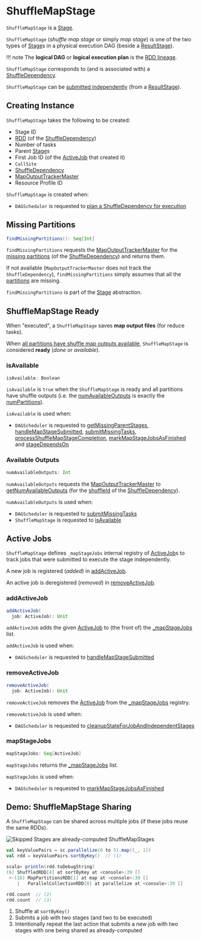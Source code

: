 # ShuffleMapStage

`ShuffleMapStage` is a [Stage](Stage.md).

`ShuffleMapStage` (_shuffle map stage_ or simply _map stage_) is one of the two types of [Stage](Stage.md)s in a physical execution DAG (beside a [ResultStage](ResultStage.md)).

!!! note
    The **logical DAG** or **logical execution plan** is the [RDD lineage](../rdd/spark-rdd-lineage.md).

`ShuffleMapStage` corresponds to (and is associated with) a [ShuffleDependency](#shuffleDep).

`ShuffleMapStage` can be [submitted independently](DAGScheduler.md#submitMapStage) (from a [ResultStage](ResultStage.md)).

## Creating Instance

`ShuffleMapStage` takes the following to be created:

* <span id="id"> Stage ID
* <span id="rdd"> [RDD](../rdd/ShuffleDependency.md#rdd) (of the [ShuffleDependency](#shuffleDep))
* <span id="numTasks"> Number of tasks
* <span id="parents"> Parent [Stage](Stage.md)s
* <span id="firstJobId"> First Job ID (of the [ActiveJob](ActiveJob.md) that created it)
* <span id="callSite"> `CallSite`
* <span id="shuffleDep"> [ShuffleDependency](../rdd/ShuffleDependency.md)
* <span id="mapOutputTrackerMaster"> [MapOutputTrackerMaster](MapOutputTrackerMaster.md)
* <span id="resourceProfileId"> Resource Profile ID

`ShuffleMapStage` is created when:

* `DAGScheduler` is requested to [plan a ShuffleDependency for execution](DAGScheduler.md#createShuffleMapStage)

## <span id="findMissingPartitions"> Missing Partitions

```scala
findMissingPartitions(): Seq[Int]
```

`findMissingPartitions` requests the [MapOutputTrackerMaster](#mapOutputTrackerMaster) for the [missing partitions](MapOutputTrackerMaster.md#findMissingPartitions) (of the [ShuffleDependency](#shuffleDep)) and returns them.

If not available (`MapOutputTrackerMaster` does not track the `ShuffleDependency`), `findMissingPartitions` simply assumes that all the [partitions](Stage.md#numPartitions) are missing.

`findMissingPartitions` is part of the [Stage](Stage.md#findMissingPartitions) abstraction.

## ShuffleMapStage Ready

When "executed", a `ShuffleMapStage` saves **map output files** (for reduce tasks).

When [all partitions have shuffle map outputs available](#isAvailable), `ShuffleMapStage` is considered **ready** (_done_ or _available_).

### <span id="isAvailable"> isAvailable

```scala
isAvailable: Boolean
```

`isAvailable` is `true` when the `ShuffleMapStage` is ready and all partitions have shuffle outputs (i.e. the [numAvailableOutputs](#numAvailableOutputs) is exactly the [numPartitions](Stage.md#numPartitions)).

`isAvailable` is used when:

* `DAGScheduler` is requested to [getMissingParentStages](DAGScheduler.md#getMissingParentStages), [handleMapStageSubmitted](DAGScheduler.md#handleMapStageSubmitted), [submitMissingTasks](DAGScheduler.md#submitMissingTasks), [processShuffleMapStageCompletion](DAGScheduler.md#processShuffleMapStageCompletion), [markMapStageJobsAsFinished](DAGScheduler.md#markMapStageJobsAsFinished) and [stageDependsOn](DAGScheduler.md#stageDependsOn)

### <span id="numAvailableOutputs"> Available Outputs

```scala
numAvailableOutputs: Int
```

`numAvailableOutputs` requests the [MapOutputTrackerMaster](#mapOutputTrackerMaster) to [getNumAvailableOutputs](MapOutputTrackerMaster.md#getNumAvailableOutputs) (for the [shuffleId](../rdd/ShuffleDependency.md#shuffleId) of the [ShuffleDependency](#shuffleDep)).

`numAvailableOutputs` is used when:

* `DAGScheduler` is requested to [submitMissingTasks](DAGScheduler.md#submitMissingTasks)
* `ShuffleMapStage` is requested to [isAvailable](#isAvailable)

## <span id="_mapStageJobs"><span id="mapStageJobs"> Active Jobs

`ShuffleMapStage` defines `_mapStageJobs` internal registry of [ActiveJob](ActiveJob.md)s to track jobs that were submitted to execute the stage independently.

A new job is registered (_added_) in [addActiveJob](#addActiveJob).

An active job is deregistered (_removed_) in [removeActiveJob](#removeActiveJob).

### <span id="addActiveJob"> addActiveJob

```scala
addActiveJob(
  job: ActiveJob): Unit
```

`addActiveJob` adds the given [ActiveJob](ActiveJob.md) to (the front of) the [_mapStageJobs](#_mapStageJobs) list.

`addActiveJob` is used when:

* `DAGScheduler` is requested to [handleMapStageSubmitted](DAGScheduler.md#handleMapStageSubmitted)

### <span id="removeActiveJob"> removeActiveJob

```scala
removeActiveJob(
  job: ActiveJob): Unit
```

`removeActiveJob` removes the [ActiveJob](ActiveJob.md) from the [_mapStageJobs](#_mapStageJobs) registry.

`removeActiveJob` is used when:

* `DAGScheduler` is requested to [cleanupStateForJobAndIndependentStages](DAGScheduler.md#cleanupStateForJobAndIndependentStages)

### <span id="mapStageJobs"> mapStageJobs

```scala
mapStageJobs: Seq[ActiveJob]
```

`mapStageJobs` returns the [_mapStageJobs](#_mapStageJobs) list.

`mapStageJobs` is used when:

* `DAGScheduler` is requested to [markMapStageJobsAsFinished](DAGScheduler.md#markMapStageJobsAsFinished)

## Demo: ShuffleMapStage Sharing

A `ShuffleMapStage` can be shared across multiple jobs (if these jobs reuse the same RDDs).

![Skipped Stages are already-computed ShuffleMapStages](../images/scheduler/dagscheduler-webui-skipped-stages.png)

```scala
val keyValuePairs = sc.parallelize(0 to 5).map((_, 1))
val rdd = keyValuePairs.sortByKey()  // (1)

scala> println(rdd.toDebugString)
(6) ShuffledRDD[4] at sortByKey at <console>:39 []
 +-(16) MapPartitionsRDD[1] at map at <console>:39 []
    |   ParallelCollectionRDD[0] at parallelize at <console>:39 []

rdd.count  // (2)
rdd.count  // (3)
```

1. Shuffle at `sortByKey()`
1. Submits a job with two stages (and two to be executed)
1. Intentionally repeat the last action that submits a new job with two stages with one being shared as already-computed
